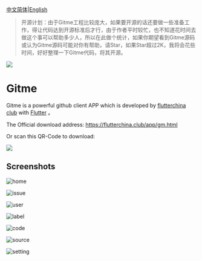 [中文简体](./README-CHS.md)|[English](./README.md)

> 开源计划：由于Gitme工程比较庞大，如果要开源的话还要做一些准备工作，得让代码达到开源标准后才行，由于作者平时较忙，也不知道花时间去做这个事可以帮助多少人，所以在此做个统计，如果你期望看到Gitme源码或认为Gitme源码可能对你有帮助，请Star，如果Star超过2K，我将会花些时间，好好整理一下Gitme代码，将其开源。


![](./imgs/180bai.png)
# Gitme

Gitme is a powerful github client APP which is developed by [flutterchina club](https://flutterchina.club) with [Flutter](https://flutter.io) 。

The Official download address:  https://flutterchina.club/app/gm.html 

Or scan this QR-Code to download:

![](./imgs/qr_download.png)

## Screenshots

![home](./imgs/home.jpeg)

![issue](./imgs/issue.jpeg)

![user](./imgs/user.jpeg)

![label](./imgs/labels.jpeg)

![code](./imgs/codelist.jpeg)

![source](./imgs/codeview.jpeg)

![setting](./imgs/setting.jpeg)


